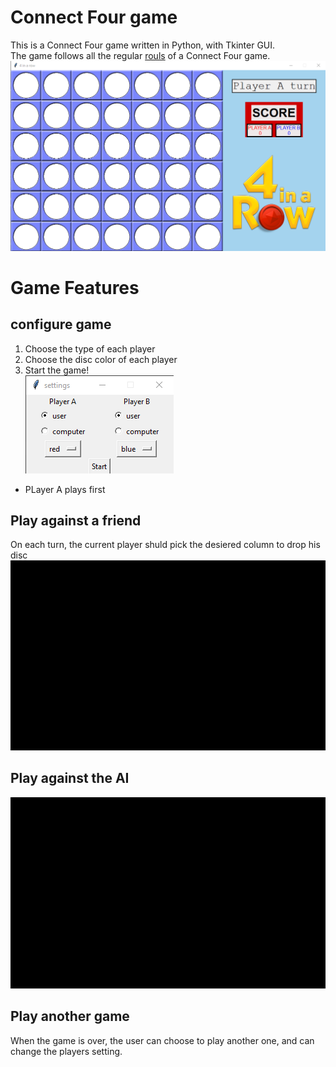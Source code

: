 # Connect Four game
This is a Connect Four game written in Python, with Tkinter GUI.<br/>
The game follows all the regular [rouls](https://en.wikipedia.org/wiki/Connect_Four) of a Connect Four game.<br/>
![alt text](https://github.com/IdoSagiv/connect-four/blob/main/images/game_screen.png?raw=true)<br/>

# Game Features
## configure game
1. Choose the type of each player
2. Choose the disc color of each player
3. Start the game!<br/>
![alt text](https://github.com/IdoSagiv/connect-four/blob/main/images/game_settings.png?raw=true)<br/>
* PLayer A plays first

## Play against a friend
On each turn, the current player shuld pick the desiered column to drop his disc
![alt text](https://github.com/IdoSagiv/connect-four/blob/main/images/player_vs_player.gif?raw=true)

## Play against the AI
![alt text](https://github.com/IdoSagiv/connect-four/blob/main/images/player_vs_ai.gif?raw=true)

## Play another game
When the game is over, the user can choose to play another one, and can change the players setting.
